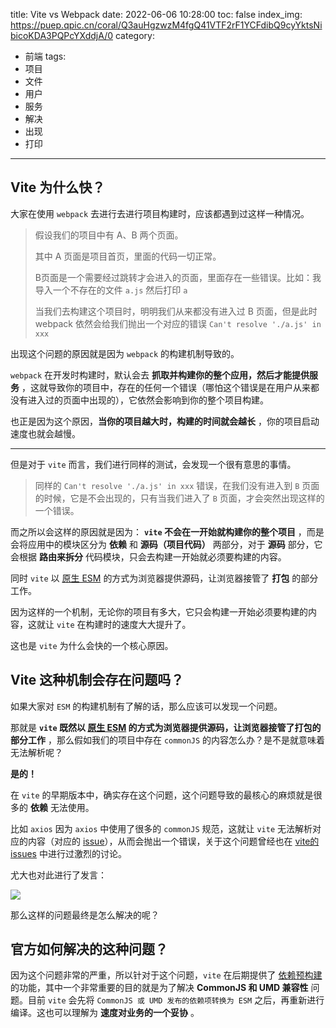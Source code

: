 title: Vite vs Webpack
date: 2022-06-06 10:28:00
toc: false
index_img: https://puep.qpic.cn/coral/Q3auHgzwzM4fgQ41VTF2rF1YCFdibQ9cyYktsNibicoKDA3PQPcYXddjA/0
category:
- 前端
tags:
- 项目
- 文件
- 用户
- 服务
- 解决
- 出现
- 打印
---

## Vite 为什么快？

大家在使用 `webpack` 去进行去进行项目构建时，应该都遇到过这样一种情况。

> 假设我们的项目中有 A、B 两个页面。
>
> 其中 A 页面是项目首页，里面的代码一切正常。
>
> B页面是一个需要经过跳转才会进入的页面，里面存在一些错误。比如：我导入一个不存在的文件 `a.js` 然后打印 `a`
> 
> 当我们去构建这个项目时，明明我们从来都没有进入过 B 页面，但是此时 webpack 依然会给我们抛出一个对应的错误 `Can't resolve './a.js' in xxx`

出现这个问题的原因就是因为 `webpack` 的构建机制导致的。

`webpack` 在开发时构建时，默认会去 **抓取并构建你的整个应用，然后才能提供服务** ，这就导致你的项目中，存在的任何一个错误（哪怕这个错误是在用户从来都没有进入过的页面中出现的），它依然会影响到你的整个项目构建。

也正是因为这个原因，**当你的项目越大时，构建的时间就会越长** ，你的项目启动速度也就会越慢。

---

但是对于 `vite` 而言，我们进行同样的测试，会发现一个很有意思的事情。

> 同样的 `Can't resolve './a.js' in xxx` 错误，在我们没有进入到 `B` 页面的时候，它是不会出现的，只有当我们进入了 `B` 页面，才会突然出现这样的一个错误。

而之所以会这样的原因就是因为： **`vite` 不会在一开始就构建你的整个项目** ，而是会将应用中的模块区分为 **依赖** 和 **源码（项目代码）** 两部分，对于 **源码** 部分，它会根据 **路由来拆分** 代码模块，只会去构建一开始就必须要构建的内容。

同时 `vite` 以 [原生 ESM](https://developer.mozilla.org/en-US/docs/Web/JavaScript/Guide/Modules) 的方式为浏览器提供源码，让浏览器接管了 **打包** 的部分工作。

因为这样的一个机制，无论你的项目有多大，它只会构建一开始必须要构建的内容，这就让 `vite` 在构建时的速度大大提升了。

这也是 `vite` 为什么会快的一个核心原因。

## Vite 这种机制会存在问题吗？

如果大家对 `ESM` 的构建机制有了解的话，那么应该可以发现一个问题。

那就是 **`vite` 既然以 [原生 ESM](https://developer.mozilla.org/en-US/docs/Web/JavaScript/Guide/Modules) 的方式为浏览器提供源码，让浏览器接管了打包的部分工作** ，那么假如我们的项目中存在 `commonJS` 的内容怎么办？是不是就意味着无法解析呢？

**是的！**

在 `vite` 的早期版本中，确实存在这个问题，这个问题导致的最核心的麻烦就是很多的 **依赖** 无法使用。

比如 `axios` 因为 `axios` 中使用了很多的 `commonJS` 规范，这就让 `vite` 无法解析对应的内容（对应的 [issue](https://github.com/axios/axios/issues/1879)），从而会抛出一个错误，关于这个问题曾经也在 [vite的issues](https://github.com/vitejs/vite/issues/162) 中进行过激烈的讨论。

尤大也对此进行了发言：

![](https://puep.qpic.cn/coral/Q3auHgzwzM4fgQ41VTF2rF1YCFdibQ9cyYktsNibicoKDA3PQPcYXddjA/0)

那么这样的问题最终是怎么解决的呢？

## 官方如何解决的这种问题？

因为这个问题非常的严重，所以针对于这个问题，`vite` 在后期提供了 [依赖预构建](https://cn.vitejs.dev/guide/dep-pre-bundling.html) 的功能，其中一个非常重要的目的就是为了解决 **CommonJS 和 UMD 兼容性** 问题。目前 `vite` 会先将 `CommonJS 或 UMD 发布的依赖项转换为 ESM` 之后，再重新进行编译。这也可以理解为  **速度对业务的一个妥协** 。

